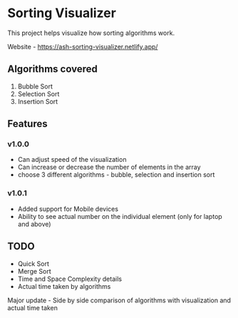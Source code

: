 # Sorting Visualizer

This project helps visualize how sorting algorithms work.

Website - https://ash-sorting-visualizer.netlify.app/

## Algorithms covered

1. Bubble Sort
2. Selection Sort
3. Insertion Sort

## Features

### v1.0.0

- Can adjust speed of the visualization
- Can increase or decrease the number of elements in the array
- choose 3 different algorithms - bubble, selection and insertion sort

### v1.0.1

- Added support for Mobile devices
- Ability to see actual number on the individual element (only for laptop and above)

## TODO

- Quick Sort
- Merge Sort
- Time and Space Complexity details
- Actual time taken by algorithms

Major update - Side by side comparison of algorithms with visualization and actual time taken
